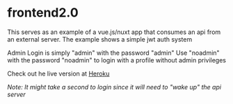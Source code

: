 # frontend2.0

This serves as an example of a vue.js/nuxt app that consumes an api from an external server.
The example shows a simple jwt auth system

Admin Login is simply "admin" with the password "admin"
Use "noadmin" with the password "noadmin" to login with a profile without admin privileges

Check out he live version at [Heroku](https://example-cb-frontend.herokuapp.com/)

_Note: It might take a second to login since it will need to "wake up" the api server_
